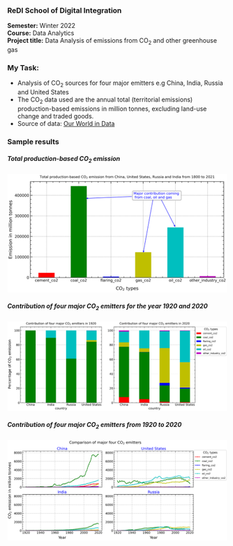 ### **ReDI School of Digital Integration**
**Semester:** Winter 2022 <br>
**Course:** Data Analytics <br>
**Project title:** Data Analysis of emissions from CO<sub>2</sub> and other greenhouse gas 

### **My Task:**
- Analysis of CO<sub>2</sub> sources for four major emitters e.g China, India, Russia and United States
- The CO<sub>2</sub> data used are the annual total (territorial emissions) production-based emissions in million tonnes, excluding land-use change and traded goods.
- Source of data: [Our World in Data](https://github.com/owid/co2-data)

### **Sample results**
##### Total production-based CO<sub>2</sub> emission
![CO<sub>2</sub> emissions from China, United States, India and Russia](sample_image01.png)


##### Contribution of four major CO<sub>2</sub> emitters for the year 1920 and 2020
![CO<sub>2</sub> emissions from China, United States, India and Russia](sample_image02.png)


##### Contribution of four major CO<sub>2</sub> emitters from 1920 to 2020
![CO<sub>2</sub> emissions from China, United States, India and Russia](sample_image03.png)
